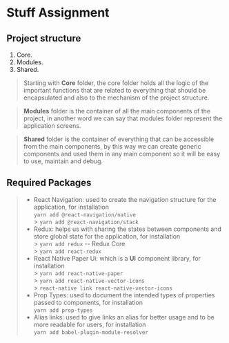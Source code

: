 # Stuff Assignment

## Project structure

1. Core.
2. Modules.
3. Shared.

> Starting with **Core** folder, the core folder holds all the logic of the important functions that are related to everything that should be encapsulated and also to the mechanism of the project structure.

> **Modules** folder is the container of all the main components of the project, in another word we can say that modules folder represent the application screens.

> **Shared** folder is the container of everything that can be accessible from the main components, by this way we can create generic components and used them in any main component so it will be easy to use, maintain and debug.

## Required Packages

> - React Navigation: used to create the navigation structure for the application, for installation <br/> `yarn add @react-navigation/native` <br/> > `yarn add @react-navigation/stack`
> - Redux: helps us with sharing the states between components and store global state for the application, for installation <br/> > `yarn add redux` -- Redux Core <br/> > `yarn add react-redux`
> - React Native Paper Ui: which is a **UI** component library, for installation <br/> > `yarn add react-native-paper`<br/> > `yarn add react-native-vector-icons`<br/> > `react-native link react-native-vector-icons`
> - Prop Types: used to document the intended types of properties passed to components, for installation <br/> `yarn add prop-types`
> - Alias links: used to give links an alias for better usage and to be more readable for users, for installation <br/> `yarn add babel-plugin-module-resolver`
